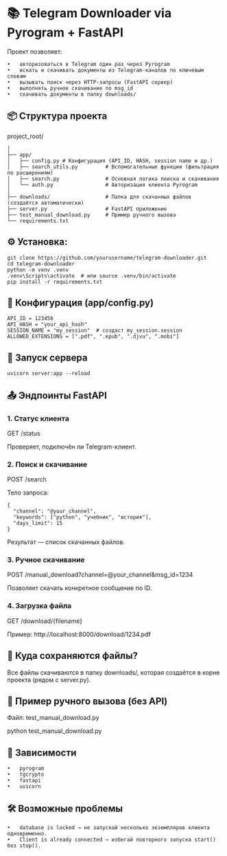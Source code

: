 # 📚 Telegram Downloader via Pyrogram + FastAPI

Проект позволяет:

	•	авторизоваться в Telegram один раз через Pyrogram
	•	искать и скачивать документы из Telegram-каналов по ключевым словам
	•	вызывать поиск через HTTP-запросы (FastAPI сервер)
	•	выполнять ручное скачивание по msg_id
	•	скачивать документы в папку downloads/



## 📦 Структура проекта

project_root/
~~~
│
├── app/
│   ├── config.py # Конфигурация (API_ID, HASH, session name и др.)
│   ├── search_utils.py         # Вспомогательные функции (фильтрация по расширениям)
│   ├── search.py               # Основная логика поиска и скачивания
│   └── auth.py                 # Авторизация клиента Pyrogram
│
├── downloads/                  # Папка для скачанных файлов (создаётся автоматически)
├── server.py                   # FastAPI приложение
├── test_manual_download.py     # Пример ручного вызова
└── requirements.txt
~~~

## ⚙️ Установка:
~~~
git clone https://github.com/yourusername/telegram-downloader.git
cd telegram-downloader
python -m venv .venv
.venv\Scripts\activate  # или source .venv/bin/activate
pip install -r requirements.txt
~~~

## 🔐 Конфигурация (app/config.py)
~~~
API_ID = 123456
API_HASH = "your_api_hash"
SESSION_NAME = "my_session"  # создаст my_session.session
ALLOWED_EXTENSIONS = [".pdf", ".epub", ".djvu", ".mobi"]
~~~

## 🚀 Запуск сервера
~~~
uvicorn server:app --reload
~~~

## 📤 Эндпоинты FastAPI

### 1. Статус клиента

GET /status

Проверяет, подключён ли Telegram-клиент.

### 2. Поиск и скачивание

POST /search

Тело запроса:
~~~
{
  "channel": "@your_channel",
  "keywords": ["python", "учебник", "история"],
  "days_limit": 15
}
~~~
Результат — список скачанных файлов.

### 3. Ручное скачивание

POST /manual_download?channel=@your_channel&msg_id=1234

Позволяет скачать конкретное сообщение по ID.

### 4. Загрузка файла

GET /download/{filename}

Пример: http://localhost:8000/download/1234.pdf


## 📁 Куда сохраняются файлы?

Все файлы скачиваются в папку downloads/, которая создаётся в корне проекта (рядом с server.py).

## 💬 Пример ручного вызова (без API)

Файл: test_manual_download.py

python test_manual_download.py

## 🧩 Зависимости
	•	pyrogram
	•	tgcrypto
	•	fastapi
	•	uvicorn


## 🛠 Возможные проблемы
	•	database is locked → не запускай несколько экземпляров клиента одновременно.
	•	Client is already connected → избегай повторного запуска start() без stop().

